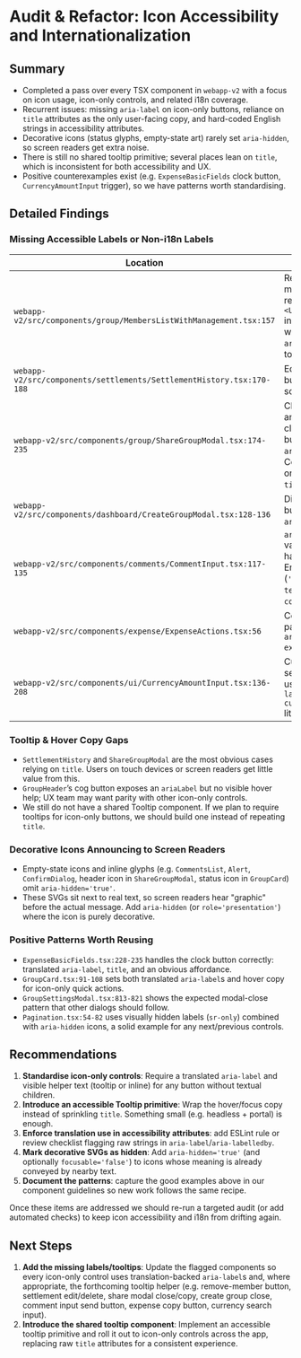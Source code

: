 # Audit & Refactor: Icon Accessibility and Internationalization

## Summary
- Completed a pass over every TSX component in `webapp-v2` with a focus on icon usage, icon-only controls, and related i18n coverage.
- Recurrent issues: missing `aria-label` on icon-only buttons, reliance on `title` attributes as the only user-facing copy, and hard-coded English strings in accessibility attributes.
- Decorative icons (status glyphs, empty-state art) rarely set `aria-hidden`, so screen readers get extra noise.
- There is still no shared tooltip primitive; several places lean on `title`, which is inconsistent for both accessibility and UX.
- Positive counterexamples exist (e.g. `ExpenseBasicFields` clock button, `CurrencyAmountInput` trigger), so we have patterns worth standardising.

## Detailed Findings

### Missing Accessible Labels or Non-i18n Labels
| Location | Issue | Notes |
| --- | --- | --- |
| `webapp-v2/src/components/group/MembersListWithManagement.tsx:157` | Remove-member button renders `<UserMinusIcon>` inside `<Button>` without `ariaLabel` or tooltip text. | Screen readers announce "button" with no context; needs translation-backed `ariaLabel` (and likely a tooltip). |
| `webapp-v2/src/components/settlements/SettlementHistory.tsx:170-188` | Edit/Delete buttons rely solely on `title`. | Add `aria-label={t(...)}` for both states; keep or replace the tooltip behaviour once we have a proper component. |
| `webapp-v2/src/components/group/ShareGroupModal.tsx:174-235` | Close button and copy-to-clipboard button have no `aria-label`. Copy button only has a `title`. | Add translated `aria-label`s (close, copy link) and align tooltip behaviour with whatever standard we land on. |
| `webapp-v2/src/components/dashboard/CreateGroupModal.tsx:128-136` | Dialog close button lacks `aria-label`. | Should mirror other modals (`GroupSettingsModal`, `SettlementForm`) that already expose translated labels. |
| `webapp-v2/src/components/comments/CommentInput.tsx:117-135` | `aria-label` values are hard-coded English strings (`'Comment text'`, `'Send comment'`). | Replace with existing translation keys (`comments.input.ariaLabel`, `comments.input.sendAriaLabel`). |
| `webapp-v2/src/components/expense/ExpenseActions.tsx:56` | Copy button passes `ariaLabel='Copy expense'` literal. | Use the `expenseComponents.expenseActions.copy`/`copyExpense` translation instead of a hand-written string. |
| `webapp-v2/src/components/ui/CurrencyAmountInput.tsx:136-208` | Currency search input uses `aria-label='Search currencies'` literal. | Either add a new key (e.g. `uiComponents.currencyAmountInput.searchAriaLabel`) or reuse an existing one. |

### Tooltip & Hover Copy Gaps
- `SettlementHistory` and `ShareGroupModal` are the most obvious cases relying on `title`. Users on touch devices or screen readers get little value from this.
- `GroupHeader`’s cog button exposes an `ariaLabel` but no visible hover help; UX team may want parity with other icon-only controls.
- We still do not have a shared Tooltip component. If we plan to require tooltips for icon-only buttons, we should build one instead of repeating `title`.

### Decorative Icons Announcing to Screen Readers
- Empty-state icons and inline glyphs (e.g. `CommentsList`, `Alert`, `ConfirmDialog`, header icon in `ShareGroupModal`, status icon in `GroupCard`) omit `aria-hidden='true'`.
- These SVGs sit next to real text, so screen readers hear "graphic" before the actual message. Add `aria-hidden` (or `role='presentation'`) where the icon is purely decorative.

### Positive Patterns Worth Reusing
- `ExpenseBasicFields.tsx:228-235` handles the clock button correctly: translated `aria-label`, `title`, and an obvious affordance.
- `GroupCard.tsx:91-108` sets both translated `aria-label`s and hover copy for icon-only quick actions.
- `GroupSettingsModal.tsx:813-821` shows the expected modal-close pattern that other dialogs should follow.
- `Pagination.tsx:54-82` uses visually hidden labels (`sr-only`) combined with `aria-hidden` icons, a solid example for any next/previous controls.

## Recommendations
1. **Standardise icon-only controls**: Require a translated `aria-label` and visible helper text (tooltip or inline) for any button without textual children.
2. **Introduce an accessible Tooltip primitive**: Wrap the hover/focus copy instead of sprinkling `title`. Something small (e.g. headless + portal) is enough.
3. **Enforce translation use in accessibility attributes**: add ESLint rule or review checklist flagging raw strings in `aria-label`/`aria-labelledby`.
4. **Mark decorative SVGs as hidden**: Add `aria-hidden='true'` (and optionally `focusable='false'`) to icons whose meaning is already conveyed by nearby text.
5. **Document the patterns**: capture the good examples above in our component guidelines so new work follows the same recipe.

Once these items are addressed we should re-run a targeted audit (or add automated checks) to keep icon accessibility and i18n from drifting again.

## Next Steps
1. **Add the missing labels/tooltips**: Update the flagged components so every icon-only control uses translation-backed `aria-label`s and, where appropriate, the forthcoming tooltip helper (e.g. remove-member button, settlement edit/delete, share modal close/copy, create group close, comment input send button, expense copy button, currency search input).
2. **Introduce the shared tooltip component**: Implement an accessible tooltip primitive and roll it out to icon-only controls across the app, replacing raw `title` attributes for a consistent experience.
